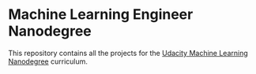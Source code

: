 # Machine Learning Engineer Nanodegree
This repository contains all the projects for the <a href="https://www.udacity.com/course/machine-learning-engineer-nanodegree--nd009">Udacity Machine Learning Nanodegree</a> curriculum.
